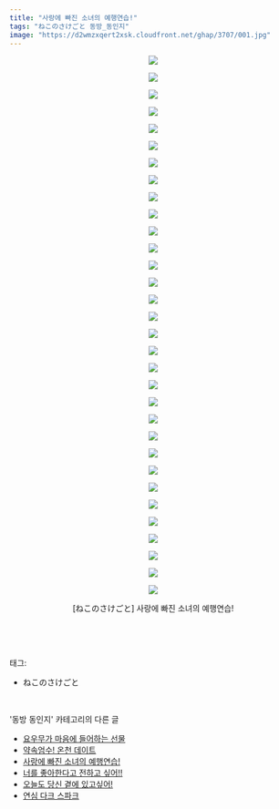 ```yaml
---
title: "사랑에 빠진 소녀의 예행연습!"
tags: "ねこのさけごと 동방_동인지"
image: "https://d2wmzxqert2xsk.cloudfront.net/ghap/3707/001.jpg"
---
```

<div class="article">
<p style="text-align: center; clear: none; float: none;"><img src="{{ site.imgserver11 }}/ghap/3707/001.jpg"/></p>
<p style="text-align: center; clear: none; float: none;"><img src="{{ site.imgserver11 }}/ghap/3707/002.jpg"/></p>
<p style="text-align: center; clear: none; float: none;"><img src="{{ site.imgserver11 }}/ghap/3707/003.jpg"/></p>
<p style="text-align: center; clear: none; float: none;"><img src="{{ site.imgserver11 }}/ghap/3707/004.jpg"/></p>
<p style="text-align: center; clear: none; float: none;"><img src="{{ site.imgserver11 }}/ghap/3707/005.jpg"/></p>
<p style="text-align: center; clear: none; float: none;"><img src="{{ site.imgserver11 }}/ghap/3707/006.jpg"/></p>
<p style="text-align: center; clear: none; float: none;"><img src="{{ site.imgserver11 }}/ghap/3707/007.jpg"/></p>
<p style="text-align: center; clear: none; float: none;"><img src="{{ site.imgserver11 }}/ghap/3707/008.jpg"/></p>
<p style="text-align: center; clear: none; float: none;"><img src="{{ site.imgserver11 }}/ghap/3707/009.jpg"/></p>
<p style="text-align: center; clear: none; float: none;"><img src="{{ site.imgserver11 }}/ghap/3707/010.jpg"/></p>
<p style="text-align: center; clear: none; float: none;"><img src="{{ site.imgserver11 }}/ghap/3707/011.jpg"/></p>
<p style="text-align: center; clear: none; float: none;"><img src="{{ site.imgserver11 }}/ghap/3707/012.jpg"/></p>
<p style="text-align: center; clear: none; float: none;"><img src="{{ site.imgserver11 }}/ghap/3707/013.jpg"/></p>
<p style="text-align: center; clear: none; float: none;"><img src="{{ site.imgserver11 }}/ghap/3707/014.jpg"/></p>
<p style="text-align: center; clear: none; float: none;"><img src="{{ site.imgserver11 }}/ghap/3707/015.jpg"/></p>
<p style="text-align: center; clear: none; float: none;"><img src="{{ site.imgserver11 }}/ghap/3707/016.jpg"/></p>
<p style="text-align: center; clear: none; float: none;"><img src="{{ site.imgserver11 }}/ghap/3707/017.jpg"/></p>
<p style="text-align: center; clear: none; float: none;"><img src="{{ site.imgserver11 }}/ghap/3707/018.jpg"/></p>
<p style="text-align: center; clear: none; float: none;"><img src="{{ site.imgserver11 }}/ghap/3707/019.jpg"/></p>
<p style="text-align: center; clear: none; float: none;"><img src="{{ site.imgserver11 }}/ghap/3707/020.jpg"/></p>
<p style="text-align: center; clear: none; float: none;"><img src="{{ site.imgserver11 }}/ghap/3707/021.jpg"/></p>
<p style="text-align: center; clear: none; float: none;"><img src="{{ site.imgserver11 }}/ghap/3707/022.jpg"/></p>
<p style="text-align: center; clear: none; float: none;"><img src="{{ site.imgserver11 }}/ghap/3707/023.jpg"/></p>
<p style="text-align: center; clear: none; float: none;"><img src="{{ site.imgserver11 }}/ghap/3707/024.jpg"/></p>
<p style="text-align: center; clear: none; float: none;"><img src="{{ site.imgserver11 }}/ghap/3707/025.jpg"/></p>
<p style="text-align: center; clear: none; float: none;"><img src="{{ site.imgserver11 }}/ghap/3707/026.jpg"/></p>
<p style="text-align: center; clear: none; float: none;"><img src="{{ site.imgserver11 }}/ghap/3707/027.jpg"/></p>
<p style="text-align: center; clear: none; float: none;"><img src="{{ site.imgserver11 }}/ghap/3707/028.jpg"/></p>
<p style="text-align: center; clear: none; float: none;"><img src="{{ site.imgserver11 }}/ghap/3707/029.jpg"/></p>
<p style="text-align: center; clear: none; float: none;"><img src="{{ site.imgserver11 }}/ghap/3707/030.jpg"/></p>
<p style="text-align: center; clear: none; float: none;"><img src="{{ site.imgserver11 }}/ghap/3707/031.jpg"/></p>
<p style="text-align: center; clear: none; float: none;"><img src="{{ site.imgserver11 }}/ghap/3707/032.jpg"/></p>
<p style="text-align: center; clear: none; float: none;">[ねこのさけごと] 사랑에 빠진 소녀의 예행연습!</p>
<p><br/></p>
</div><br/>
<div class="tagTrail">
<p>태그: </p>
<ul>
<li>ねこのさけごと</li>
</ul>
</div><br/>
<div class="another">
<p>'동방 동인지' 카테고리의 다른 글</p>
<ul>
<li><a href="/ghap_3709">요우무가 마음에 들어하는 선물</a></li>
<li><a href="/ghap_3708">약속엄수! 온천 데이트</a></li>
<li><a href="/ghap_3707">사랑에 빠진 소녀의 예행연습!</a></li>
<li><a href="/ghap_3706">너를 좋아한다고 전하고 싶어!!</a></li>
<li><a href="/ghap_3705">오늘도 당신 곁에 있고싶어!</a></li>
<li><a href="/ghap_3704">연심 다크 스파크</a></li>
</ul>
</div><br/>
<div class="cb_module cb_fluid">
<div class="cb_wrt cb_profile">
</div><!-- commentList close -->
</div><br/>
